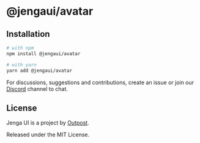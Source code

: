 # @jengaui/avatar

## Installation

```sh
# with npm
npm install @jengaui/avatar

# with yarn
yarn add @jengaui/avatar
```

For discussions, suggestions and contributions, create an issue or join our [Discord](https://discord.gg/sHnHPnAPZj) channel to chat.

## License

Jenga UI is a project by [Outpost](https://outpost.run).

Released under the MIT License.

